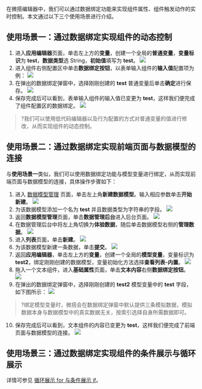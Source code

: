 在微搭编辑器中，我们可以通过数据绑定功能来实现组件属性、组件触发动作的实时控制。本文通过以下三个使用场景进行介绍。



## 使用场景一：通过数据绑定实现组件的动态控制

1. 进入**应用编辑器**页面，单击左上方的**变量**，创建一个全局的**普通变量**，**变量标识**为 **test**，**数据类型**选 String，**初始值**填写为 **test**。
![](https://qcloudimg.tencent-cloud.cn/raw/11771b74d0a188c5438c959c4432c543.png)
2. 进入组件右侧配置区中单击**数据绑定按钮**，以表单输入组件的**输入值**配置项为例：
![](https://qcloudimg.tencent-cloud.cn/raw/82dd20d4d11177da461732ec4b163651.png)
3. 在弹出的数据绑定弹窗中，选择刚刚创建的 **test** 普通变量后单击**确定**进行保存。
![](https://qcloudimg.tencent-cloud.cn/raw/54c35cde35e5e0d9d80d4d9d262dc8c5.png)
4. 保存完成后可以看到，表单输入组件的输入值已变更为 **test**，这样我们便完成了组件配置区的数据绑定。
![](https://qcloudimg.tencent-cloud.cn/raw/59c888ec4239c783d50d394eccfce506.png)
>?我们可以使用低代码编辑器以及行为配置的方式对普通变量的值进行修改，从而实现组件的动态控制。


## 使用场景二：通过数据绑定实现前端页面与数据模型的连接

与**使用场景一**类似，我们可以使用数据绑定功能与模型变量进行绑定，从而实现前端页面与数据模型的连接，具体操作步骤如下：
1. 进入 [数据模型管理](https://console.cloud.tencent.com/lowcode/datasource/model?envId=lowcode-5gb79k26c34e9bdb) 页面，单击左上角**新建数据模型**。输入相应参数单击**开始新建**。
![](https://qcloudimg.tencent-cloud.cn/raw/1236edea223d7ea7583182f04e78d603.png)
2. 为该数据模型添加一个名为 **test** 并且数据类型为字符串的字段。
![](https://qcloudimg.tencent-cloud.cn/raw/4816a0cd4abbb6c8ffed5be6e0b361ef.png)
3. 返回**数据模型管理**页面，单击**数据管理后台**进入后台页面。
![](https://qcloudimg.tencent-cloud.cn/raw/9d4ae191491ff21f75faf5138ff77a28.png)
4. 在数据管理后台中将左上角切换为**体验数据**，随后单击数据模型右侧的**管理数据**。
![](https://qcloudimg.tencent-cloud.cn/raw/ed219b83f9e00fc345d9ad8bdff6e75f.png)
5. 进入**列表**页面，单击**新建**。
![](https://qcloudimg.tencent-cloud.cn/raw/e46b0205205673637000cb22c6ef87f2.png)
6. 为该数据模型新建一条数据，单击**提交**。
![](https://qcloudimg.tencent-cloud.cn/raw/a506ea443f1d3809bc0baf9a1357d06c.png)
7. 返回**应用编辑器**，单击左上方的**变量**，创建一个全局的**模型变量**，变量标识为 **test2**，绑定刚刚创建的数据模型，变量初始化方法选择**查看列表-内置**。
![](https://qcloudimg.tencent-cloud.cn/raw/89a8d78836379c1755e5016887a7d520.png)
8. 拖入一个文本组件，进入**基础属性**页面，单击**文本内容**右侧**数据绑定按钮**。
![](https://qcloudimg.tencent-cloud.cn/raw/c5b6f0bdcfa15915f95187f5ca8070c1.png)
9. 在弹出的数据绑定弹窗中，选择刚刚创建的 **test2** 模型变量中的 **test** 字段，如下图所示：
![](https://qcloudimg.tencent-cloud.cn/raw/58a2c1c885b08cbfcbed610621c18ef5.png)
>?绑定模型变量时，微搭会在数据绑定弹窗中默认提供三条模拟数据，模拟数据本身与数据模型中的真实数据无关，按索引选择自身所需数据即可。
10. 保存完成后可以看到，文本组件的内容已变更为 **test**，这样我们便完成了前端页面与数据模型的连接。
![](https://qcloudimg.tencent-cloud.cn/raw/dafee4b1089be9af56b32af69b74f9ff.png)


## 使用场景三：通过数据绑定实现组件的条件展示与循环展示
详情可参见 [循环展示 for 与条件展示 if](https://cloud.tencent.com/document/product/1301/58434)。

